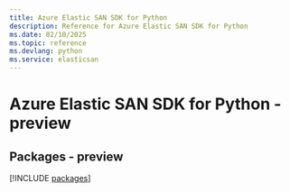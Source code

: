 ```yaml
---
title: Azure Elastic SAN SDK for Python
description: Reference for Azure Elastic SAN SDK for Python
ms.date: 02/10/2025
ms.topic: reference
ms.devlang: python
ms.service: elasticsan
---
```

# Azure Elastic SAN SDK for Python - preview
## Packages - preview
[!INCLUDE [packages](elastic-san-index.md)]